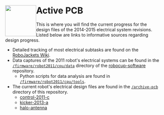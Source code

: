 <img src="https://dl.dropboxusercontent.com/s/ao3pe3n8npuxrfo/robobuzz-header.svg" height="100px" width="100px" style="float:left"/>Active PCB
===========
This is where you will find the current progress for the design files of the 2014-2015 electrical system revisions. Listed below are links to informative sources regarding design progress.

* Detailed tracking of most electrical subtasks are found on the [RoboJackets Wiki](http://wiki.robojackets.org/w/RoboCup:_Redesign_2014-2015).
* Data captures of the 2011 robot's electrical systems can be found in the [`/firmware/robot2011/cpu/data`](https://github.com/RoboJackets/robocup-software/tree/master/firmware/robot2011/cpu/data) directory of the [robocup-software](https://github.com/robojackets/robocup-software) repository.
  * Python scripts for data analysis are found in [`/firmware/robot2011/cpu/tools`](https://github.com/RoboJackets/robocup-software/tree/master/firmware/robot2011/cpu/tools).
* The current robot's electrical design files are found in the [`/archive-pcb`](../archive-pcb) directory of this repository.
  * [control-2011-c](../archive-pcb/control-2011-c)
  * [kicker-2013-a](../archive-pcb/kicker-2013-a)
  * [halo-antenna](../archive-pcb/halo-antenna)
